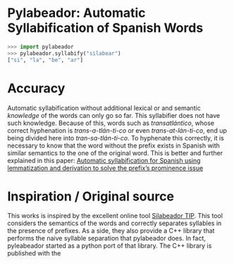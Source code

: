 # Pylabeador: Automatic Syllabification of Spanish Words

```python
>>> import pylabeador
>>> pylabeador.syllabify("silabear")
["si", "la", "be", "ar"]
```

# Accuracy

Automatic syllabification without additional lexical or and semantic *knowledge* of the words can only go so far.
This syllabifier does not have such knowledge. Because of this, words such as *transatlántico*, whose correct
hyphenation is *trans-a-tlán-ti-co* or even *trans-at-lán-ti-co*, end up being divided here into *tran-sa-tlán-ti-co*.
To hyphenate this correctly, it is necessary to know that the word without the prefix exists in Spanish with similar
semantics to the one of the original word. This is better and further explained in this paper:
[Automatic syllabification for Spanish using lemmatization and derivation to solve the prefix’s prominence issue](
http://dx.doi.org/10.1016/j.eswa.2013.06.056
)

# Inspiration / Original source

This works is inspired by the excellent online tool [Silabeador TIP](https://tulengua.es/syllables/). This tool 
 considers the semantics of the words and correctly separates syllables in the presence of prefixes. As a side, 
 they also provide a C++ library that performs the naive syllable separation that pylabeador does. In fact, pyleabeador
 started as a python port of that library. The C++ library is published with the 